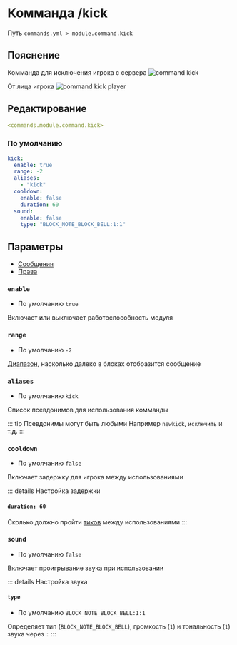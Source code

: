 # Комманда /kick
Путь `commands.yml > module.command.kick`

## Пояснение
Комманда для исключения игрока с сервера
![command kick](/commandkick.png)

От лица игрока
![command kick player](/commandkickplayer.png)

## Редактирование
```yaml
<commands.module.command.kick>
```

### По умолчанию
```yaml
kick:
  enable: true
  range: -2
  aliases:
    - "kick"
  cooldown:
    enable: false
    duration: 60
  sound:
    enable: false
    type: "BLOCK_NOTE_BLOCK_BELL:1:1"
```

## Параметры

- [Сообщения](/ru/messages/ru_ru/module/command/kick/)
- [Права](/ru/permissions/module/command/kick/)

### `enable`
- По умолчанию `true`

Включает или выключает работоспособность модуля

### `range`
- По умолчанию `-2`

[Диапазон](#виды-диапазонов), насколько далеко в блоках отобразится сообщение

### `aliases`
- По умолчанию `kick`

Список псевдонимов для использования комманды

::: tip Псевдонимы могут быть любыми
Например `newkick`, `исключить` и т.д.
:::

### `cooldown`
- По умолчанию `false`

Включает задержку для игрока между использованиями

::: details Настройка задержки
#### `duration: 60`

Сколько должно пройти [тиков](https://ru.minecraft.wiki/w/%D0%A2%D0%B0%D0%BA%D1%82) между использованиями
:::

### `sound`
- По умолчанию `false`

Включает проигрывание звука при использовании

::: details Настройка звука
#### `type`
- По умолчанию `BLOCK_NOTE_BLOCK_BELL:1:1`

Определяет тип (`BLOCK_NOTE_BLOCK_BELL`), громкость (`1`) и тональность (`1`) звука через `:`
:::

<!--@include: @/ru/parts/range.md-->